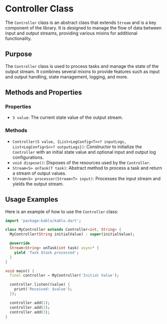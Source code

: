 # Controller Class

The `Controller` class is an abstract class that extends `Stream` and is a key component of the library. It is designed to manage the flow of data between input and output streams, providing various mixins for additional functionality.

## Purpose

The `Controller` class is used to process tasks and manage the state of the output stream. It combines several mixins to provide features such as input and output handling, state management, logging, and more.

## Methods and Properties

### Properties

- `S value`: The current state value of the output stream.

### Methods

- `Controller(S value, {List<LogConfig<T>>? inputLogs, List<LogConfig<S>>? outputLogs})`: Constructor to initialize the `Controller` with an initial state value and optional input and output log configurations.
- `void dispose()`: Disposes of the resources used by the `Controller`.
- `Stream<S> onTask(T task)`: Abstract method to process a task and return a stream of output values.
- `Stream<S> processor(Stream<T> input)`: Processes the input stream and yields the output stream.

## Usage Examples

Here is an example of how to use the `Controller` class:

```dart
import 'package:kablo/kablo.dart';

class MyController extends Controller<int, String> {
  MyController(String initialValue) : super(initialValue);

  @override
  Stream<String> onTask(int task) async* {
    yield 'Task $task processed';
  }
}

void main() {
  final controller = MyController('Initial Value');

  controller.listen((value) {
    print('Received: $value');
  });

  controller.add(1);
  controller.add(2);
  controller.add(3);
}
```
